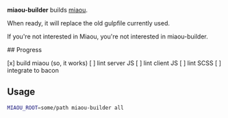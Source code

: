 

**miaou-builder** builds [miaou](https://github.com/Canop/miaou).

When ready, it will replace the old gulpfile currently used.

If you're not interested in Miaou, you're not interested in miaou-builder.

## Progress

[x] build miaou (so, it works)
[ ] lint server JS
[ ] lint client JS
[ ] lint SCSS
[ ] integrate to bacon

## Usage

```bash
MIAOU_ROOT=some/path miaou-builder all
```
